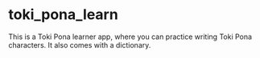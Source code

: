 # toki_pona_learn
This is a Toki Pona learner app, where you can practice writing Toki Pona characters. It also comes with a dictionary.
